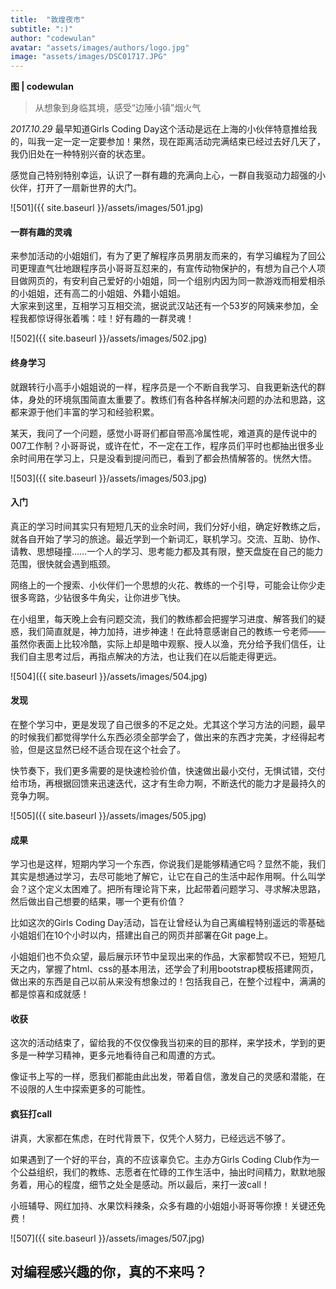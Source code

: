 ```yaml
---
title:  "敦煌夜市"
subtitle: ":)"
author: "codewulan"
avatar: "assets/images/authors/logo.jpg"
image: "assets/images/DSC01717.JPG"
---
```


**图 | codewulan**  

> 从想象到身临其境，感受“边陲小镇”烟火气

_2017.10.29_
最早知道Girls Coding Day这个活动是远在上海的小伙伴特意推给我的，叫我一定一定一定要参加！果然，现在距离活动完满结束已经过去好几天了，我仍旧处在一种特别兴奋的状态里。  

感觉自己特别特别幸运，认识了一群有趣的充满向上心，一群自我驱动力超强的小伙伴，打开了一扇新世界的大门。  

![501]({{ site.baseurl }}/assets/images/501.jpg)

#### 一群有趣的灵魂
来参加活动的小姐姐们，有为了更了解程序员男朋友而来的，有学习编程为了回公司更理直气壮地跟程序员小哥哥互怼来的，有宣传动物保护的，有想为自己个人项目做网页的，有安利自己爱好的小姐姐，同一个组别内因为同一款游戏而相爱相杀的小姐姐，还有高二的小姐姐、外籍小姐姐。  
大家来到这里，互相学习互相交流，据说武汉站还有一个53岁的阿姨来参加，全程我都惊讶得张着嘴：哇！好有趣的一群灵魂！  

![502]({{ site.baseurl }}/assets/images/502.jpg)

#### 终身学习
就跟转行小高手小姐姐说的一样，程序员是一个不断自我学习、自我更新迭代的群体，身处的环境氛围简直太重要了。教练们有各种各样解决问题的办法和思路，这都来源于他们丰富的学习和经验积累。  

某天，我问了一个问题，感觉小哥哥们都自带高冷属性呢，难道真的是传说中的007工作制？小哥哥说，或许在忙，不一定在工作，程序员们平时也都抽出很多业余时间用在学习上，只是没看到提问而已，看到了都会热情解答的。恍然大悟。  

![503]({{ site.baseurl }}/assets/images/503.jpg)

#### 入门
真正的学习时间其实只有短短几天的业余时间，我们分好小组，确定好教练之后，就各自开始了学习的旅途。最近学到一个新词汇，联机学习。交流、互助、协作、请教、思想碰撞……一个人的学习、思考能力都及其有限，整天盘旋在自己的能力范围，很快就会遇到瓶颈。  

网络上的一个搜索、小伙伴们一个思想的火花、教练的一个引导，可能会让你少走很多弯路，少钻很多牛角尖，让你进步飞快。  

在小组里，每天晚上会有问题交流，我们的教练都会把握学习进度、解答我们的疑惑，我们简直就是，神力加持，进步神速！在此特意感谢自己的教练一兮老师——虽然你表面上比较冷酷，实际上却是暗中观察、授人以渔，充分给予我们信任，让我们自主思考过后，再指点解决的方法，也让我们在以后能走得更远。  

![504]({{ site.baseurl }}/assets/images/504.jpg)

#### 发现
在整个学习中，更是发现了自己很多的不足之处。尤其这个学习方法的问题，最早的时候我们都觉得学什么东西必须全部学会了，做出来的东西才完美，才经得起考验，但是这显然已经不适合现在这个社会了。  

快节奏下，我们更多需要的是快速检验价值，快速做出最小交付，无惧试错，交付给市场，再根据回馈来迅速迭代，这才有生命力啊，不断迭代的能力才是最持久的竞争力啊。  

![505]({{ site.baseurl }}/assets/images/505.jpg)

#### 成果
学习也是这样，短期内学习一个东西，你说我们是能够精通它吗？显然不能，我们其实是想通过学习，去尽可能地了解它，让它在自己的生活中起作用啊。什么叫学会？这个定义太困难了。把所有理论背下来，比起带着问题学习、寻求解决思路，然后做出自己想要的结果，哪一个更有价值？  

比如这次的Girls Coding Day活动，旨在让曾经认为自己离编程特别遥远的零基础小姐姐们在10个小时以内，搭建出自己的网页并部署在Git page上。  

小姐姐们也不负众望，最后展示环节中呈现出来的作品，大家都赞叹不已，短短几天之内，掌握了html、css的基本用法，还学会了利用bootstrap模板搭建网页，做出来的东西是自己以前从来没有想象过的！包括我自己，在整个过程中，满满的都是惊喜和成就感！  

#### 收获
这次的活动结束了，留给我的不仅仅像我当初来的目的那样，来学技术，学到的更多是一种学习精神，更多元地看待自己和周遭的方式。  

像证书上写的一样，愿我们都能由此出发，带着自信，激发自己的灵感和潜能，在不设限的人生中探索更多的可能性。  

#### 疯狂打call
讲真，大家都在焦虑，在时代背景下，仅凭个人努力，已经远远不够了。  

如果遇到了一个好的平台，真的不应该辜负它。主办方Girls Coding Club作为一个公益组织，我们的教练、志愿者在忙碌的工作生活中，抽出时间精力，默默地服务着，用心的程度，细节之处全是感动。所以最后，来打一波call！  

小班辅导、网红加持、水果饮料辣条，众多有趣的小姐姐小哥哥等你撩！关键还免费！  

![507]({{ site.baseurl }}/assets/images/507.jpg)

## 对编程感兴趣的你，真的不来吗？  












